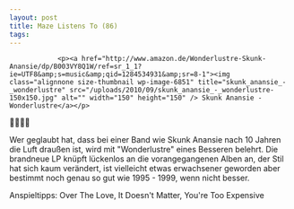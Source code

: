 ```yaml
---
layout: post
title: Maze Listens To (86)
tags:
---
```



                <p><a href="http://www.amazon.de/Wonderlustre-Skunk-Anansie/dp/B003VY8Q1W/ref=sr_1_1?ie=UTF8&amp;s=music&amp;qid=1284534931&amp;sr=8-1"><img class="alignnone size-thumbnail wp-image-6851" title="skunk_anansie_-_wonderlustre" src="/uploads/2010/09/skunk_anansie_-_wonderlustre-150x150.jpg" alt="" width="150" height="150" /> Skunk Anansie - Wonderlustre</a></p>
<p>🤘🤘🤘🤘</p>
<p>Wer geglaubt hat, dass bei einer Band wie Skunk Anansie nach 10 Jahren die Luft draußen ist, wird mit &quot;Wonderlustre&quot; eines Besseren belehrt. Die brandneue LP knüpft lückenlos an die vorangegangenen Alben an, der Stil hat sich kaum verändert, ist vielleicht etwas erwachsener geworden aber bestimmt noch genau so gut wie 1995 - 1999, wenn nicht besser.</p>
<p>Anspieltipps: Over The Love, It Doesn't Matter, You're Too Expensive</p>
